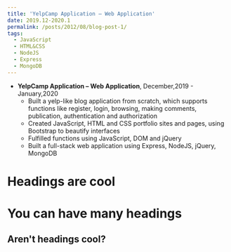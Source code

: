 ```yaml
---
title: 'YelpCamp Application – Web Application'
date: 2019.12-2020.1
permalink: /posts/2012/08/blog-post-1/
tags:
  - JavaScript
  - HTML&CSS
  - NodeJS
  - Express
  - MongoDB
---
```


* **YelpCamp Application – Web Application**, December,2019 - January,2020
    * Built a yelp-like blog application from scratch, which supports functions like register, login, browsing, making comments, publication, authentication and authorization
    * Created JavaScript, HTML and CSS portfolio sites and pages, using Bootstrap to beautify interfaces
    * Fulfilled functions using JavaScript, DOM and jQuery
    * Built a full-stack web application using Express, NodeJS, jQuery, MongoDB

Headings are cool
======

You can have many headings
======

Aren't headings cool?
------
